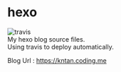 # hexo 
![travis](https://travis-ci.org/stkevintan/hexo.svg?branch=master)  
My hexo blog source files.  
Using travis to deploy automatically.  

Blog Url : <https://kntan.coding.me>
